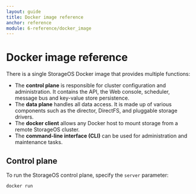 ```yaml
---
layout: guide
title: Docker image reference
anchor: reference
module: 6-reference/docker_image
---
```



# Docker image reference

There is a single StorageOS Docker image that provides multiple functions:

* The **control plane** is responsible for cluster configuration and administration.  It contains the API, the Web console, scheduler, message bus and key-value store persistence.
* The **data plane** handles all data access.  It is made up of various components such as the director, DirectFS, and pluggable storage drivers.
* The **docker client** allows any Docker host to mount storage from a remote StorageOS cluster.
* The **command-line interface (CLI)** can be used for administration and maintenance tasks.

## Control plane

To run the StorageOS control plane, specify the `server` parameter:

```
docker run
```



